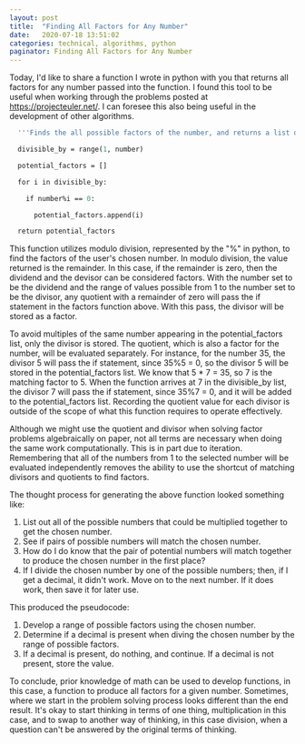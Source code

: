 ```yaml
---
layout: post
title:  "Finding All Factors for Any Number"
date:   2020-07-18 13:51:02
categories: technical, algorithms, python
paginator: Finding All Factors for Any Number
---
```


Today, I'd like to share a function I wrote in python with you that returns all factors for any number passed into the function. I found this tool to be useful when working through the problems posted at https://projecteuler.net/. I can foresee this also being useful in the development of other algorithms.






```def factors(number):
  '''Finds the all possible factors of the number, and returns a list of potential factors.'''

  divisible_by = range(1, number)

  potential_factors = []

  for i in divisible_by:

    if number%i == 0:

      potential_factors.append(i)

  return potential_factors
```






This function utilizes modulo division, represented by the "%" in python, to find the factors of the user's chosen number. In modulo division, the value returned is the remainder. In this case, if the remainder is zero, then the dividend and the devisor can be considered factors. With the number set to be the dividend and the range of values possible from 1 to the number set to be the divisor, any quotient with a remainder of zero will pass the if statement in the factors function above. With this pass, the divisor will be stored as a factor.

To avoid multiples of the same number appearing in the potential_factors list, only the divisor is stored. The quotient, which is also a factor for the number, will be evaluated separately. For instance, for the number 35, the divisor 5 will pass the if statement, since 35%5 = 0, so the divisor 5 will be stored in the potential_factors list. We know that 5 * 7 = 35, so 7 is the matching factor to 5. When the function arrives at 7 in the divisible_by list, the divisor 7 will pass the if statement, since 35%7 = 0, and it will be added to the potential_factors list. Recording the quotient value for each divisor is outside of the scope of what this function requires to operate effectively.

Although we might use the quotient and divisor when solving factor problems algebraically on paper, not all terms are necessary when doing the same work computationally. This is in part due to iteration. Remembering that all of the numbers from 1 to the selected number will be evaluated independently removes the ability to use the shortcut of matching divisors and quotients to find factors.

The thought process for generating the above function looked something like:

1. List out all of the possible numbers that could be multiplied together to get the chosen number.
2. See if pairs of possible numbers will match the chosen number.
3. How do I do know that the pair of potential numbers will match together to produce the chosen number in the first place?
4. If I divide the chosen number by one of the possible numbers; then, if I get a decimal, it didn't work. Move on to the next number. If it does work, then save it for later use.



This produced the pseudocode:

1. Develop a range of possible factors using the chosen number.
2. Determine if a decimal is present when diving the chosen number by the range of possible factors.
3. If a decimal is present, do nothing, and continue. If a decimal is not present, store the value.



To conclude, prior knowledge of math can be used to develop functions, in this case, a function to produce all factors for a given number. Sometimes, where we start in the problem solving process looks different than the end result. It's okay to start thinking in terms of one thing, multiplication in this case, and to swap to another way of thinking, in this case division, when a question can't be answered by the original terms of thinking.
